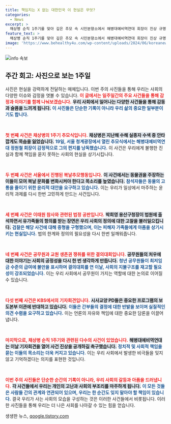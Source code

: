 ```yaml
---
title: 책임지는 X 없는 대한민국 이 현실은 무엇?
categories:
  - News
excerpt: >
  채상병 순직 1주기를 맞아 깊은 추모 속 시민분향소에서 해병대예비역연대 회장이 진상 규명을 촉구하며 눈물의 편지를 낭독했습니다. 잊혀진 진실과 책임을 요구하는 목소리가 높아지고 있습니다.
feature_text: >
  채상병 순직 1주기를 맞아 깊은 추모 속 시민분향소에서 해병대예비역연대 회장이 진상 규명을 촉구하며 눈물의 편지를 낭독했습니다. 잊혀진 진실과 책임을 요구하는 목소리가 높아지고 있습니다.
image: 'https://www.behealthy4u.com/wp-content/uploads/2024/06/koreanews.jpg'
---
```


<p><img src="https://www.behealthy4u.com/wp-content/uploads/2024/06/koreanews.jpg" alt="info 속보" /></p>

<h2 data-ke-size="size26">주간 회고: 사진으로 보는 1주일</h2>

<p data-ke-size="size16">사진은 현실을 강력하게 전달하는 매체입니다. 이번 주의 사진들을 통해 우리는 사회의 다양한 이슈와 감정을 엿볼 수 있습니다. <b><span style="color: #ee2323;">이 글에서는 일주일간의 주요 사건들을 통해 감정과 이야기를 함께 나눠보겠습니다.</span></b> <b><span style="background-color: #21538527;">우리 사회에서 일어나는 다양한 사건들을 통해 감동과 슬픔을 느끼게 됩니다.</span></b> <b><span style="color: #1a5490;">이 사진들은 단순한 기록이 아니라 우리 삶의 중요한 일부분이기도 합니다.</span></b></p>

<p data-ke-size="size16">&nbsp;</p>

<p><b><span style="color: #ee2323;">첫 번째 사건은 채상병의 1주기 추모식입니다.</span></b> <b><span style="background-color: #21538527;">채상병은 지난해 수해 실종자 수색 중 안타깝게도 목숨을 잃었습니다.</span></b> <b><span style="color: #1a5490;">19일, 서울 청계광장에서 열린 추모식에서는 해병대예비역연대 정원철 회장이 감정적으로 그의 편지를 낭독했습니다.</span></b> 이 사건은 우리에게 불행한 진실과 함께 책임을 묻지 못하는 사회의 현실을 상기시킵니다.</p>

<p data-ke-size="size16">&nbsp;</p>

<p><b><span style="color: #ee2323;">두 번째 사건은 서울에서 진행된 복날추모행동입니다.</span></b> <b><span style="background-color: #21538527;">이 사건에서는 동물권을 주장하는 이들이 모여 복날 문화를 변화시켜야 한다고 목소리를 높였습니다.</span></b> <b><span style="color: #1a5490;">참석자들은 동물의 고통을 줄이기 위한 윤리적 대안을 요구하고 있습니다.</span></b> 이는 우리가 일상에서 마주하는 윤리적 과제를 다시 한번 고민하게 만드는 사건입니다.</p>

<p data-ke-size="size16">&nbsp;</p>

<p><b><span style="color: #ee2323;">세 번째 사건은 이태원 참사와 관련된 법정 공판입니다.</span></b> <b><span style="background-color: #21538527;">박희영 용산구청장이 법원에 출석하면서 유가족들의 항의를 받는 장면은 우리 사회의 정의에 대한 고찰을 불러일으킵니다.</span></b> <b><span style="color: #1a5490;">검찰은 해당 사건에 대해 중형을 구형했으며, 이는 피해자 가족들에게 아픔을 상기시키는 현실입니다.</span></b> 법의 한계와 정의의 필요성을 다시 한번 일깨워줍니다.</p>

<p data-ke-size="size16">&nbsp;</p>

<p><b><span style="color: #ee2323;">네 번째 사건은 공무원과 교원 생존권 쟁취를 위한 결의대회입니다.</span></b> <b><span style="background-color: #21538527;">공무원들의 처우에 대한 이야기는 사회의 공정성을 다시 한 번 생각하게 만듭니다.</span></b> <b><span style="color: #1a5490;">청년 공무원들이 최저임금 수준의 급여에 불만을 표시하며 결의대회를 연 이날, 사회의 지불구조를 재고할 필요성이 강조되었습니다.</span></b> 이는 우리 사회에서 공무원이 가지는 역할에 대한 논의로 이어질 수 있습니다.</p>

<p data-ke-size="size16">&nbsp;</p>

<p><b><span style="color: #ee2323;">다섯 번째 사건은 KBS에서의 기자회견입니다.</span></b> <b><span style="background-color: #21538527;">시사교양 PD들은 중요한 프로그램의 보도본부 이관에 반대하고 있습니다.</span></b> <b><span style="color: #1a5490;">이들은 간부들의 결정에 대한 반발을 보이며 실질적인 의견 수렴을 요구하고 있습니다.</span></b> 이는 언론의 자유와 책임에 대한 중요한 담론을 이끌어냅니다.</p>

<p data-ke-size="size16">&nbsp;</p>

<p><b><span style="color: #ee2323;">마지막으로, 채상병 순직 1주기와 관련된 다수의 사건이 있었습니다.</span></b> <b><span style="background-color: #21538527;">해병대예비역연대는 이날 기자회견을 열어 사건 진상을 공개하길 촉구했습니다.</span></b> <b><span style="color: #1a5490;">정치적 및 사회적 책임을 묻는 이들의 목소리는 더욱 커지고 있습니다.</span></b> 이는 우리 사회에서 발생한 비극들을 잊지 않고 기억하겠다는 의지를 표현한 것입니다.</p>

<p data-ke-size="size16">&nbsp;</p>

<p><b><span style="color: #ee2323;">이번 주의 사진들은 단순한 순간의 기록이 아니라, 우리 사회의 갈등과 아픔을 드러냅니다.</span></b> <b><span style="background-color: #21538527;">각 사건들에서 우리는 개인의 고난과 사회의 부조리를 마주하게 됩니다.</span></b> <b><span style="color: #1a5490;">이 모든 것들은 사람들 간의 관계와 연관되어 있으며, 우리는 한 순간도 잊지 말아야 할 책임이 있습니다.</span></b> 결국 우리가 사는 사회의 모습을 구성하는 것은 이러한 사건들에서 비롯됩니다. 이러한 사진들을 통해 우리는 더 나은 사회를 나아갈 수 있는 힘을 얻습니다.</p>
생생한 뉴스, <a href="https://qoogle.tistory.com" rel="dofollow">qoogle.tistory.com</a>


